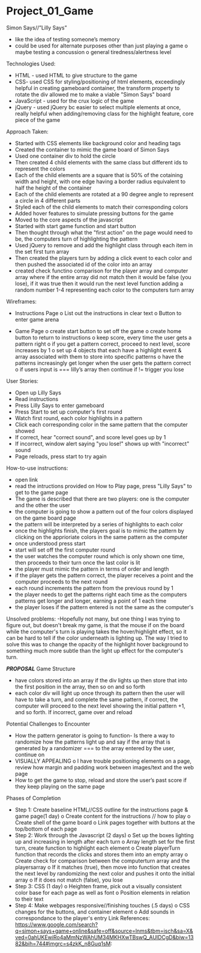 # Project_01_Game
Simon Says//”Lilly Says”
-   like the idea of testing someone’s memory
-   could be used for alternate purposes other than just playing a game
        o   maybe testing a concussion 
        o   general tiredness/alertness level

Technologies Used:
- HTML - used HTML to give structure to the game
- CSS- used CSS for styling/positioning of html elements, exceedingly helpful in creating gameboard container, the transform property to rotate the div allowed me to make a viable "Simon Says" board
- JavaScript - used for the crux logic of the game
- jQuery - used jQuery bc easier to select multiple elements at once, really helpful when adding/removing class for the highlight feature, core piece of the game 

Approach Taken:
- Started with CSS elements like background color and heading tags
- Created the container to mimic the game board of Simon Says
- Used one container div to hold the circle
- Then created 4 child elements with the same class but different ids to represent the colors
- Each of the child elements are a square that is 50% of the cotaining width and height, with one edge having a border radius equivalent to half the height of the container 
- Each of the child elements are rotated at a 90 degree angle to represent a circle in 4 different parts
- Styled each of the child elements to match their corresponding colors 
- Added hover features to simulate pressing buttons for the game 
- Moved to the core aspects of the javascript 
- Started with start game function and start button
- Then thought through what the "first action" on the page would need to be, the computers turn of highlighting the pattern
- Used jQuery to remove and add the highlight class through each item in the set first turn array
- Then created the players turn by adding a click event to each color and then pushed the associated id of the color into an array
- created check functino comparison for the player array and computer array where if the entire array did not match then it would be false (you lose), if it was true then it would run the next level function adding a random number 1-4 representing each color to the computers turn array

Wireframes:
-   Instructions Page
    o List out the instructions in clear text
    o Button to enter game arena 

-   Game Page
    o   create start button to set off the game
    o   create home button to return to instructions
    o   keep score, every time the user gets a pattern right
    o   if you get a pattern correct, proceed to next level, score increases by 1
    o   set up 4 objects that each have a highlight event & array associated with them to store into specific patterns 
    o   have the patterns increasingly get longer when the user gets the pattern correct
    o   if users input is === lilly’s array then continue if != trigger you lose 

User Stories:
- Open up Lilly Says
- Read instructions
- Press Lilly Says to enter gameboard
- Press Start to set up computer's first round
- Watch first round, each color highlights in a pattern
- Click each corresponding color in the same pattern that the computer showed
- If correct, hear "correct sound", and score level goes up by 1
- If incorrect, window alert saying "you lose!" shows up with "incorrect" sound
- Page reloads, press start to try again

How-to-use instructions:
- open link 
- read the intructions provided on How to Play page, press "Lilly Says" to get to the game page
- The game is described that there are two players: one is the computer and the other the user 
- the computer is going to show a pattern out of the four colors displayed on the game board page
- the pattern will be interpreted by a series of highlights to each color
- once the highlights finish, the players goal is to mimic the pattern by clicking on the apprioriate colors in the same pattern as the computer 
- once understood press start
- start will set off the first computer round
- the user watches the computer round which is only shown one time, then proceeds to their turn once the last color is lit
- the player must mimic the pattern in terms of order and length 
- if the player gets the pattern correct, the player receives a point and the computer proceeds to the next round
- each round increments the pattern from the previous round by 1
- the player needs to get the patterns right each time as the computers patterns get longer and longer, earning a point of 1 each time
- the player loses if the pattern entered is not the same as the computer's

Unsolved problems:
-Hopefully not many, but one thing I was trying to figure out, but doesn't break my game, is that the mouse if on the board while the computer's turn is playing takes the hover/highlight effect, so it can be hard to tell if the color underneath is lighting up. The way I tried to solve this was to change the opacity of the highlight hover background to something much more subtle than the light up effect for the computer's turn. 

___PROPOSAL___
Game Structure
-   have colors stored into an array if the div lights up then store that into the first position in the array, then so on and so forth 
-   each color div will light up once through its pattern then the user will have to take a turn, and complete the same pattern, if correct, the computer will proceed to the next level showing the initial pattern +1, and so forth. If incorrect, game over and reload 

Potential Challenges to Encounter
-   How the pattern generator is going to function- Is there a way to randomize how the patterns light up and say if the array that is generated by a randomizer === to the array entered by the user, continue on 
-   VISUALLY APPEALING
o   I have trouble positioning elements on a page, review how margin and padding work between images/text and the web page
-   How to get the game to stop, reload and store the user’s past score if they keep playing on the same page 

Phases of Completion 
-   Step 1: Create baseline HTML//CSS outline for the instructions page & game page(1 day)
    o   Create content for the instructions // how to play
    o   Create shell of the game board 
    o   Link pages together with buttons at the top/bottom of each page
-   Step 2: Work through the Javascript (2 days)
    o   Set up the boxes lighting up and increasing in length after each turn
    o   Array length set for the first turn, create function to highlight each element
    o   Create playerTurn function that records the clicks and stores them into an empty array
    o   Create check for comparison between the computerturn array and the playersarray
    o   If it matches (true), then move into function that creates the next level by randomizing the next color and pushes it onto the initial array
    o   If it does not match (false), you lose
-   Step 3: CSS (1 day)
    o   Heighten frame, pick out a visually consistent color base for each page as well as font
    o   Position elements in relation to their text 
-   Step 4: Make webpages responsive//finishing touches (.5 days)
    o   CSS changes for the buttons, and container element 
    o   Add sounds in correspondance to the player's entry
Link References:
https://www.google.com/search?q=simon+says+game+online&safe=off&source=lnms&tbm=isch&sa=X&ved=0ahUKEwiRo4aMmNzWAhUM34MKHXwTBswQ_AUIDCgD&biw=1382&bih=744#imgrc=s4zkK_n8Guq1sM:
